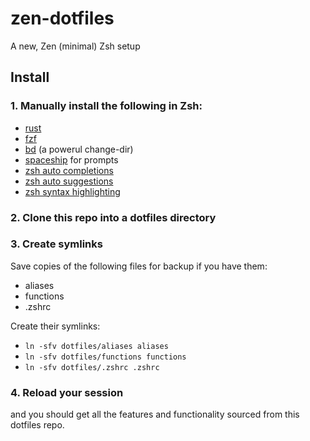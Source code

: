 # zen-dotfiles
A new, Zen (minimal) Zsh setup

## Install
### 1. Manually install the following in Zsh:
- [rust](https://rust-lang.org/tools/install/)
- [fzf](https://github.com/junegunn/fzf)
- [bd](https://github.com/vigneshwaranr/bd) (a powerul change-dir)
- [spaceship](https://github.com/spaceship-prompt/spaceship-prompt) for prompts
- [zsh auto completions](https://github.com/marlonrichert/zsh-autocomplete)
- [zsh auto suggestions](https://github.com/zsh-users/zsh-autosuggestions)
- [zsh syntax highlighting](https://github.com/zsh-users/zsh-syntax-highlighting)

### 2. Clone this repo into a dotfiles directory

### 3. Create symlinks
Save copies of the following files for backup if you have them:
- aliases
- functions
- .zshrc

Create their symlinks:
- `ln -sfv dotfiles/aliases aliases`
- `ln -sfv dotfiles/functions functions`
- `ln -sfv dotfiles/.zshrc .zshrc`

### 4. Reload your session
and you should get all the features and functionality sourced from this dotfiles repo.
